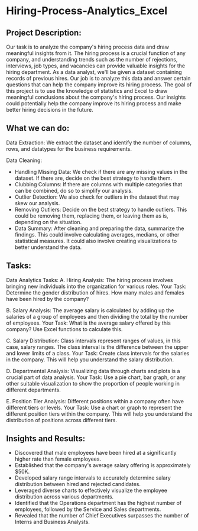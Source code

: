 # Hiring-Process-Analytics_Excel

Project Description:
-------------------------
Our task is to analyze the company's hiring process data and draw meaningful insights from it. The hiring process is a crucial function of any company, and understanding trends such as the number of rejections, interviews, job types, and vacancies can provide valuable insights for the hiring department.
As a data analyst, we'll be given a dataset containing records of previous hires. Our job is to analyze this data and answer certain questions that can help the company improve its hiring process.
The goal of this project is to use the knowledge of statistics and Excel to draw meaningful conclusions about the company's hiring process. Our insights could potentially help the company improve its hiring process and make better hiring decisions in the future.

What we can do:
-------------------------
Data Extraction:
We extract the dataset and identify the number of columns, rows, and datatypes for the business requirements.

Data Cleaning:
- Handling Missing Data: We check if there are any missing values in the dataset. If there are, decide on the best strategy to handle them.
- Clubbing Columns: If there are columns with multiple categories that can be combined, do so to simplify our analysis.
- Outlier Detection: We also check for outliers in the dataset that may skew our analysis.
- Removing Outliers: Decide on the best strategy to handle outliers. This could be removing them, replacing them, or leaving them as is, depending on the situation.
- Data Summary: After cleaning and preparing the data, summarize the findings. This could involve calculating averages, medians, or other statistical measures. It could also involve creating visualizations to better understand the data.

Tasks:
-------------------------
Data Analytics Tasks:
A. Hiring Analysis: The hiring process involves bringing new individuals into the organization for various roles.
Your Task: Determine the gender distribution of hires. How many males and females have been hired by the company?

B. Salary Analysis: The average salary is calculated by adding up the salaries of a group of employees and then dividing the total by the number of employees.
Your Task: What is the average salary offered by this company? Use Excel functions to calculate this.

C. Salary Distribution: Class intervals represent ranges of values, in this case, salary ranges. The class interval is the difference between the upper and lower limits of a class.
Your Task: Create class intervals for the salaries in the company. This will help you understand the salary distribution.

D. Departmental Analysis: Visualizing data through charts and plots is a crucial part of data analysis.
Your Task: Use a pie chart, bar graph, or any other suitable visualization to show the proportion of people working in different departments.

E. Position Tier Analysis: Different positions within a company often have different tiers or levels.
Your Task: Use a chart or graph to represent the different position tiers within the company. This will help you understand the distribution of positions across different tiers.

Insights and Results:
---------------------------
- Discovered that male employees have been hired at a significantly higher rate than female employees.
- Established that the company's average salary offering is approximately $50K.
- Developed salary range intervals to accurately determine salary distribution between hired and rejected candidates.
- Leveraged diverse charts to effectively visualize the employee distribution across various departments.
- Identified that the Operations department has the highest number of employees, followed by the Service and Sales departments.
- Revealed that the number of Chief Executives surpasses the number of Interns and Business Analysts.
